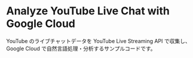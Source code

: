 # Analyze YouTube Live Chat with Google Cloud
YouTube のライブチャットデータを YouTube Live Streaming API で収集し、Google Cloud で自然言語処理・分析するサンプルコードです。
